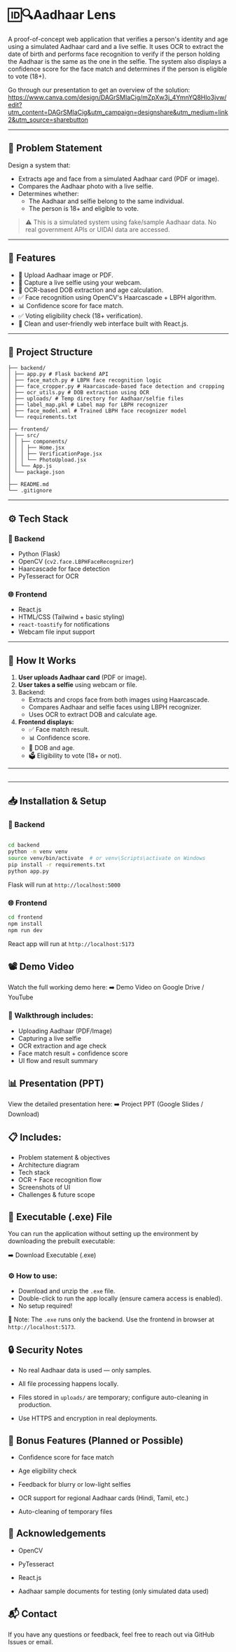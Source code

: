 # 🆔🔍Aadhaar Lens

A proof-of-concept web application that verifies a person's identity and age using a simulated Aadhaar card and a live selfie. It uses OCR to extract the date of birth and performs face recognition to verify if the person holding the Aadhaar is the same as the one in the selfie. The system also displays a confidence score for the face match and determines if the person is eligible to vote (18+).

Go through our presentation to get an overview of the solution: https://www.canva.com/design/DAGrSMIaCig/mZpXw3j_4YmnYQ8Hlo3jvw/edit?utm_content=DAGrSMIaCig&utm_campaign=designshare&utm_medium=link2&utm_source=sharebutton

---

## 📌 Problem Statement

Design a system that:
- Extracts age and face from a simulated Aadhaar card (PDF or image).
- Compares the Aadhaar photo with a live selfie.
- Determines whether:
  - The Aadhaar and selfie belong to the same individual.
  - The person is 18+ and eligible to vote.

> ⚠️ This is a simulated system using fake/sample Aadhaar data. No real government APIs or UIDAI data are accessed.

---

## 🚀 Features

- 🧾 Upload Aadhaar image or PDF.
- 🤳 Capture a live selfie using your webcam.
- 🧠 OCR-based DOB extraction and age calculation.
- ✅ Face recognition using OpenCV's Haarcascade + LBPH algorithm.
- 📊 Confidence score for face match.
- ✅ Voting eligibility check (18+ verification).
- 🎨 Clean and user-friendly web interface built with React.js.

---

## 📂 Project Structure

```
├── backend/
│ ├── app.py # Flask backend API
│ ├── face_match.py # LBPH face recognition logic
│ ├── face_cropper.py # Haarcascade-based face detection and cropping
│ ├── ocr_utils.py # DOB extraction using OCR
│ ├── uploads/ # Temp directory for Aadhaar/selfie files
│ ├── label_map.pkl # Label map for LBPH recognizer
│ ├── face_model.xml # Trained LBPH face recognizer model
│ └── requirements.txt
│
├── frontend/
│ ├── src/
│ │ ├── components/
│ │ │ ├── Home.jsx
│ │ │ ├── VerificationPage.jsx
│ │ │ └── PhotoUpload.jsx
│ │ └── App.js
│ └── package.json
│
├── README.md
└── .gitignore
```

--- 

## ⚙️ Tech Stack

### 🔧 Backend
- Python (Flask)
- OpenCV (`cv2.face.LBPHFaceRecognizer`)
- Haarcascade for face detection
- PyTesseract for OCR

### 🌐 Frontend
- React.js
- HTML/CSS (Tailwind + basic styling)
- `react-toastify` for notifications
- Webcam file input support

---

## 🧪 How It Works

1. **User uploads Aadhaar card** (PDF or image).
2. **User takes a selfie** using webcam or file.
3. Backend:
   - Extracts and crops face from both images using Haarcascade.
   - Compares Aadhaar and selfie faces using LBPH recognizer.
   - Uses OCR to extract DOB and calculate age.
4. **Frontend displays:**
   - ✅ Face match result.
   - 📊 Confidence score.
   - 🎂 DOB and age.
   - 🗳️ Eligibility to vote (18+ or not).

---
##

---

## 📥 Installation & Setup

### 🔧 Backend

```bash

cd backend
python -m venv venv
source venv/bin/activate  # or venv\Scripts\activate on Windows
pip install -r requirements.txt
python app.py

```

Flask will run at `http://localhost:5000`

### 🌐 Frontend

```bash 
cd frontend
npm install
npm run dev  
```

React app will run at `http://localhost:5173` 

## 📽️ Demo Video
Watch the full working demo here:
➡️ Demo Video on Google Drive / YouTube

### 🎥 Walkthrough includes:

- Uploading Aadhaar (PDF/Image)
- Capturing a live selfie
- OCR extraction and age check
- Face match result + confidence score
- UI flow and result summary

## 📊 Presentation (PPT)
View the detailed presentation here:
➡️ Project PPT (Google Slides / Download)

## 📋 Includes:

- Problem statement & objectives
- Architecture diagram
- Tech stack
- OCR + Face recognition flow
- Screenshots of UI
- Challenges & future scope

## 💾 Executable (.exe) File
You can run the application without setting up the environment by downloading the prebuilt executable:

➡️ Download Executable (.exe)

### ⚙️ How to use:

- Download and unzip the `.exe` file.
- Double-click to run the app locally (ensure camera access is enabled).
- No setup required!

📝 Note: The `.exe` runs only the backend. Use the frontend in browser at `http://localhost:5173`.

## 🔒 Security Notes
- No real Aadhaar data is used — only samples.

- All file processing happens locally.

- Files stored in `uploads/` are temporary; configure auto-cleaning in production.

- Use HTTPS and encryption in real deployments.


## 🎁 Bonus Features (Planned or Possible)
 - Confidence score for face match

 - Age eligibility check

 - Feedback for blurry or low-light selfies

 - OCR support for regional Aadhaar cards (Hindi, Tamil, etc.)

 - Auto-cleaning of temporary files


<!-- ## 📄 License
This project is licensed under the MIT License. -->

## 🙏 Acknowledgements
- OpenCV

- PyTesseract

- React.js

- Aadhaar sample documents for testing (only simulated data used)

## 📬 Contact
If you have any questions or feedback, feel free to reach out via GitHub Issues or email.

